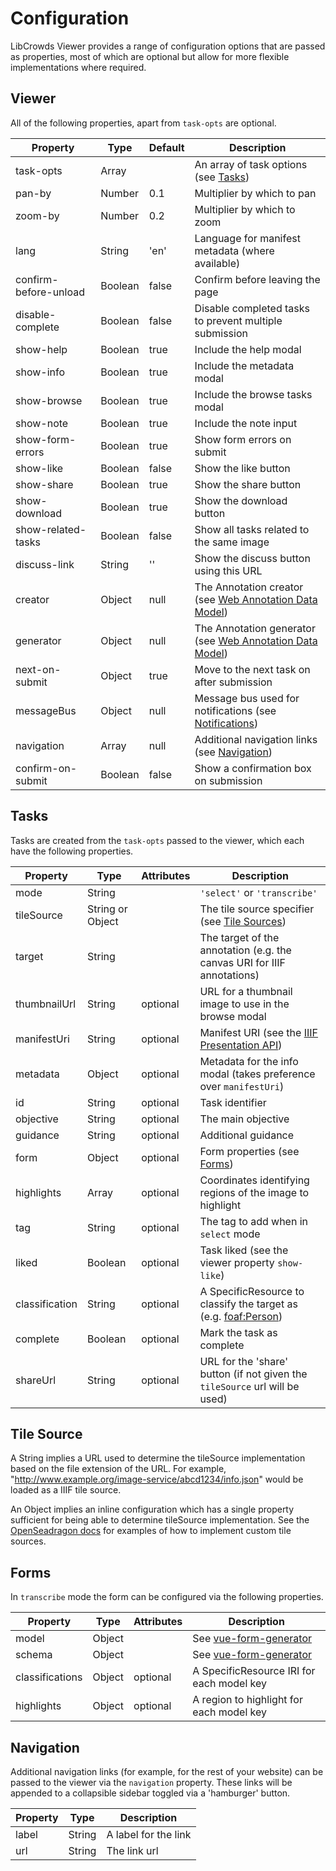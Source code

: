 # Configuration

LibCrowds Viewer provides a range of configuration options that are passed as properties, most of which are optional but allow for more flexible implementations where required.

## Viewer

All of the following properties, apart from `task-opts` are optional.

| Property              | Type    | Default | Description                                                                                           |
|-----------------------|---------|---------|-------------------------------------------------------------------------------------------------------|
| task-opts             | Array   |         | An array of task options \(see [Tasks](configuration.md#tasks)\)                                      |
| pan-by                | Number  | 0.1     | Multiplier by which to pan                                                                            |
| zoom-by               | Number  | 0.2     | Multiplier by which to zoom                                                                           |
| lang                  | String  | 'en'    | Language for manifest metadata \(where available\)                                                    |
| confirm-before-unload | Boolean | false   | Confirm before leaving the page                                                                       |
| disable-complete      | Boolean | false   | Disable completed tasks to prevent multiple submission                                                |
| show-help             | Boolean | true    | Include the help modal                                                                                |
| show-info             | Boolean | true    | Include the metadata modal                                                                            |
| show-browse           | Boolean | true    | Include the browse tasks modal                                                                        |
| show-note             | Boolean | true    | Include the note input                                                                                |
| show-form-errors      | Boolean | true    | Show form errors on submit                                                                            |
| show-like             | Boolean | false   | Show the like button                                                                                  |
| show-share            | Boolean | true    | Show the share button                                                                                 |
| show-download         | Boolean | true    | Show the download button                                                                              |
| show-related-tasks    | Boolean | false   | Show all tasks related to the same image                                                              |
| discuss-link          | String  | ''      | Show the discuss button using this URL                                                                |
| creator               | Object  | null    | The Annotation creator \(see [Web Annotation Data Model](https://www.w3.org/TR/annotation-model/)\)   |
| generator             | Object  | null    | The Annotation generator \(see [Web Annotation Data Model](https://www.w3.org/TR/annotation-model/)\) |
| next-on-submit        | Object  | true    | Move to the next task on after submission                                                             |
| messageBus            | Object  | null    | Message bus used for notifications \(see [Notifications](notifications.md)\)                          |
| navigation            | Array   | null    | Additional navigation links \(see [Navigation](configuration.md#navigation)\)                         |
| confirm-on-submit     | Boolean | false   | Show a confirmation box on submission                                                                 |


## Tasks

Tasks are created from the `task-opts` passed to the viewer, which each have the following properties.

| Property       | Type              | Attributes | Description                                                                                                    |
|----------------|-------------------|------------|----------------------------------------------------------------------------------------------------------------|
| mode           | String            |            | `'select'` or `'transcribe'`                                                                                   |
| tileSource     | String or Object  |            | The tile source specifier (see [Tile Sources](configuration.md#tile-sources))                                  |
| target         | String            |            | The target of the annotation (e.g. the canvas URI for IIIF annotations)                                        |
| thumbnailUrl   | String            |  optional  | URL for a thumbnail image to use in the browse modal                                                           |
| manifestUri    | String            |  optional  | Manifest URI (see the [IIIF Presentation API](http://iiif.io/api/presentation))                                |
| metadata       | Object            |  optional  | Metadata for the info modal (takes preference over `manifestUri`)                                              |
| id             | String            |  optional  | Task identifier                                                                                                |
| objective      | String            |  optional  | The main objective                                                                                             |
| guidance       | String            |  optional  | Additional guidance                                                                                            |
| form           | Object            |  optional  | Form properties (see [Forms](configuration.md#forms))                                                          |
| highlights     | Array             |  optional  | Coordinates identifying regions of the image to highlight                                                      |
| tag            | String            |  optional  | The tag to add when in `select` mode                                                                           |
| liked          | Boolean           |  optional  | Task liked (see the viewer property `show-like`)                                                               |
| classification | String            |  optional  | A SpecificResource to classify the target as (e.g. [foaf:Person](http://xmlns.com/foaf/spec/#term_Person))     |
| complete       | Boolean           |  optional  | Mark the task as complete                                                                                      |
| shareUrl       | String            |  optional  | URL for the 'share' button (if not given the `tileSource` url will be used)                                    |

## Tile Source

A String implies a URL used to determine the tileSource implementation based on the file extension of the URL. For example, "http://www.example.org/image-service/abcd1234/info.json" would be loaded as a IIIF tile source.

An Object implies an inline configuration which has a single property sufficient for being able to determine tileSource implementation. See the [OpenSeadragon docs](https://openseadragon.github.io/#examples-and-features) for examples of how to implement custom tile sources.

## Forms

In `transcribe` mode the form can be configured via the following properties.

| Property        | Type    | Attributes | Description                                                            |
|-----------------|---------|------------|------------------------------------------------------------------------|
| model           | Object  |            | See [vue-form-generator](https://github.com/icebob/vue-form-generator) |
| schema          | Object  |            | See [vue-form-generator](https://github.com/icebob/vue-form-generator) |
| classifications | Object  |  optional  | A SpecificResource IRI for each model key                              |
| highlights      | Object  |  optional  | A region to highlight for each model key                               |

## Navigation

Additional navigation links (for example, for the rest of your website) can be
passed to the viewer via the `navigation` property. These links will be appended
to a collapsible sidebar toggled via a 'hamburger' button.

| Property | Type   | Description          |
|----------|--------|----------------------|
| label    | String | A label for the link |
| url      | String | The link url         |
